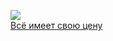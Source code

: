 ![](/books/det_crime/Джеймс%20Хэдли%20Чейз/Всё%20имеет%20свою%20цену.jpg)  
[Всё имеет свою цену](/books/det_crime/Джеймс%20Хэдли%20Чейз/Всё%20имеет%20свою%20цену)
